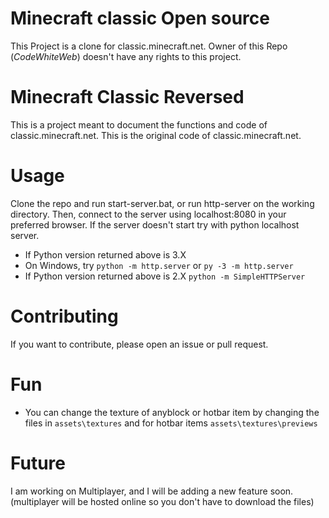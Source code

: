 # Minecraft classic Open source
This Project is a clone for classic.minecraft.net.
Owner of this Repo (*CodeWhiteWeb*) doesn't have any rights to this project. 

# Minecraft Classic Reversed
This is a project meant to document the functions and code of classic.minecraft.net.
This is the original code of classic.minecraft.net.

# Usage
Clone the repo and run start-server.bat, or run http-server on the working directory.
Then, connect to the server using localhost:8080 in your preferred browser.
If the server doesn't start try with python localhost server.
 - If Python version returned above is 3.X
 - On Windows, try `python -m http.server` or `py -3 -m http.server`
 - If Python version returned above is 2.X
`python -m SimpleHTTPServer`

# Contributing
If you want to contribute, please open an issue or pull request.

# Fun
 - You can change the texture of anyblock or hotbar item by changing the files in `assets\textures` and for hotbar items `assets\textures\previews`

# Future
I am working on Multiplayer, and I will be adding a new feature soon.
(multiplayer will be hosted online so you don't have to download the files)
